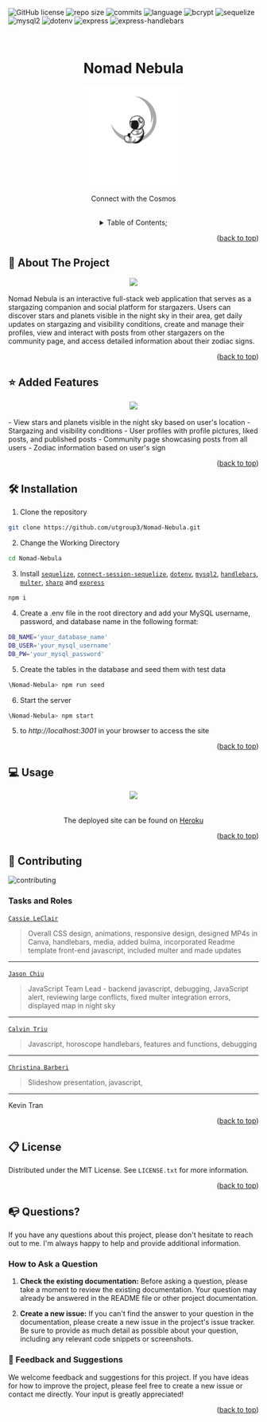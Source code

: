   ![GitHub license](https://img.shields.io/badge/license-MIT-pink.svg)
  ![repo size](https://img.shields.io/github/repo-size/utgroup3/Nomad-Nebula?color=yellow)
  ![commits](https://img.shields.io/github/commit-activity/m/utgroup3/Nomad-Nebula/develop)
  ![language](https://img.shields.io/github/languages/top/utgroup3/Nomad-Nebula)
  ![bcrypt](https://img.shields.io/github/package-json/dependency-version/utgroup3/Nomad-Nebula/bcrypt)
  ![sequelize](https://img.shields.io/github/package-json/dependency-version/utgroup3/Nomad-Nebula/sequelize?color=lime)
  ![mysql2](https://img.shields.io/github/package-json/dependency-version/utgroup3/Nomad-Nebula/mysql2?color=orange)
  ![dotenv](https://img.shields.io/github/package-json/dependency-version/utgroup3/Nomad-Nebula/dotenv?color=blue)
  ![express](https://img.shields.io/github/package-json/dependency-version/cleclair71/TechTapas/express?color=lime)
    ![express-handlebars](https://img.shields.io/github/package-json/dependency-version/utgroup3/Nomad-Nebula/express-handlebars?color=orange)
    

  <a name="readme-top"></a>
 <br />
 <div align="center">
 <h1 align="center">Nomad Nebula</h1>
    <a href="https://github.com/utgroup3/Nomad-Nebula">
     <img src="./public/img/transparentwhite.png" alt="Logo" height="200">
   </a>
    <p align="center">
      Connect with the Cosmos
    </p>
  
<br />
<details><summary>Table of Contents;</summary>

* [About the Project](#description) 

* [Added Features](#features)
 
* [Installation](#installation)
 
* [Usage](#usage) 

* [Contributing](#contributing)
 
* [License](#license)

* [Questions](#questions)

</details>
</div>

<p align="right">(<a href="#readme-top">back to top</a>)</p>

<a name="description"></a>
## :rocket: About The Project
<p align="center">
  <img src="./public/img/readme2.JPG"/>
</p>

Nomad Nebula is an interactive full-stack web application that serves as a stargazing companion and social platform for stargazers. Users can discover stars and planets visible in the night sky in their area, get daily updates on stargazing and visibility conditions, create and manage their profiles, view and interact with posts from other stargazers on the community page, and access detailed information about their zodiac signs.

<p align="right">(<a href="#readme-top">back to top</a>)</p>


<a name="features"></a>

## :star: Added Features

<p align="center">
  <img src="./public/img/readme2.JPG"/>
</p>
- View stars and planets visible in the night sky based on user's location
- Stargazing and visibility conditions
- User profiles with profile pictures, liked posts, and published posts
- Community page showcasing posts from all users
- Zodiac information based on user's sign

<p align="right">(<a href="#readme-top">back to top</a>)</p>

<a name="installation"></a>

## :hammer_and_wrench: Installation

1. Clone the repository 

```bash
git clone https://github.com/utgroup3/Nomad-Nebula.git
```
2. Change the Working Directory

```bash
cd Nomad-Nebula
```
3. Install [`sequelize`](https://www.npmjs.com/package/inquirer), [`connect-session-sequelize`](https://www.npmjs.com/search?q=figlet), [`dotenv`](https://www.npmjs.com/package/dotenv), [`mysql2`](https://www.npmjs.com/package/mysql2), [`handlebars`](https://www.npmjs.com/package/handlebars), [`multer`](https://www.npmjs.com/package/handlebars), [`sharp`](https://www.npmjs.com/package/handlebars) and [`express`](https://www.npmjs.com/package/console.table)

```bash
npm i
```

4. Create a .env file in the root directory and add your MySQL username, password, and database name in the following format:

```bash
DB_NAME='your_database_name'
DB_USER='your_mysql_username'
DB_PW='your_mysql_password'
```
5. Create the tables in the database and seed them with test data

```bash
\Nomad-Nebula> npm run seed
```

6. Start the server

```bash
\Nomad-Nebula> npm start
```
5.  to *http://localhost:3001* in your browser to access the site
 


<p align="right">(<a href="#readme-top">back to top</a>)</p>

  <a name="usage"></a>

## :computer: Usage

<div align="center">
     <img src="assets\app.gif">
   </div>
   <br />
   <p align="center"> The deployed site can be found on
   <a href="https://drive.google.com/file/d/1oZJElx4QXzcGZlfQwMoUEVd9D6Ld_YKO/view?usp=sharing">Heroku</a>
   </p>

<p align="right">(<a href="#readme-top">back to top</a>)</p>
  

 <a name="contributing"></a>

## :handshake: Contributing

![contributing](https://user-images.githubusercontent.com/76407605/217901296-4c8742f8-b5aa-4587-9517-16888d65200b.JPG)
### Tasks and Roles 
[`Cassie LeClair`](https://github.com/cleclair71)
> Overall CSS design, animations, responsive design, designed MP4s in Canva, handlebars,  media, added bulma, incorporated Readme template front-end javascript, included multer and made updates
---
[`Jason Chiu`](https://github.com/jason1chiu)
> JavaScript Team Lead - backend javascript, debugging,  JavaScript alert, reviewing large conflicts, fixed multer integration errors, displayed map in night sky
--- 
[`Calvin Triu`](https://github.com/cntrieu)
> Javascript, horoscope handlebars, features and functions, debugging
---
[`Christina Barberi`](https://github.com/Christinaecb)
> Slideshow presentation, javascript, 
---
Kevin Tran
> 



<p align="right">(<a href="#readme-top">back to top</a>)</p>

<a name="license"></a>

## :clipboard: License
Distributed under the MIT License. See `LICENSE.txt` for more information.
  
<p align="right">(<a href="#readme-top">back to top</a>)</p>


<a name="questions"></a>

## :mailbox_with_no_mail: Questions?

If you have any questions about this project, please don't hesitate to reach out to me. I'm always happy to help and provide additional information.

### How to Ask a Question

1. **Check the existing documentation:** Before asking a question, please take a moment to review the existing documentation. Your question may already be answered in the README file or other project documentation.

2. **Create a new issue:** If you can't find the answer to your question in the documentation, please create a new issue in the project's issue tracker. Be sure to provide as much detail as possible about your question, including any relevant code snippets or screenshots.

   
### :pray: Feedback and Suggestions

We welcome feedback and suggestions for this project. If you have ideas for how to improve the project, please feel free to create a new issue or contact me directly. Your input is greatly appreciated!
 
  <p align="right">(<a href="#readme-top">back to top</a>)</p>
